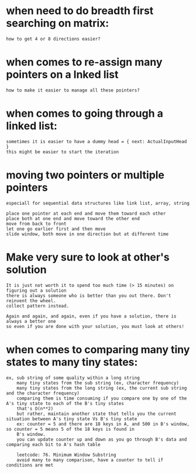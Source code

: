 # when need to do breadth first searching on matrix:
    how to get 4 or 8 directions easier?

# when comes to re-assign many pointers on a lnked list
    how to make it easier to manage all these pointers?

# when comes to going through a linked list:
    sometimes it is easier to have a dummy head = { next: ActualInputHead }
    this might be easier to start the iteration

# moving two pointers or multiple pointers
    especiall for sequential data structures like link list, array, string

    place one pointer at each end and move them toward each other
    place both at one end and move toward the other end
    move from back to front
    let one go earlier first and then move
    slide window, both move in one direction but at different time

# Make very sure to look at other's solution
    It is just not worth it to spend too much time (> 15 minutes) on figuring out a solution
    there is always someone who is better than you out there. Don't reinvent the wheel.
    collect pattern instead.

    Again and again, and again, even if you have a solution, there is always a better one
    so even if you are done with your solution, you must look at others!

# when comes to comparing many tiny states to many tiny states:
    ex, sub string of some quality within a long string
        many tiny states from the sub string (ex, character frequency)
        many tiny states from the long string (ex, the current sub string and the character frequency)
        comparing them is time consuming if you compare one by one of the A's tiny state to each of the B's tiny states
        that's O(n**2)
        but rather, maintain another state that tells you the current situation between A's tiny state Vs B's tiny state
        ex: counter = 5 and there are 18 keys in A, and 500 in B's window, so counter = 5 means 5 of the 18 keys is found in
        B's window.
        you can update counter up and down as you go through B's data and comparing each bit to A's hash table

        leetcode: 76. Minimum Window Substring
        avoid many to many comparison, have a counter to tell if conditions are met
